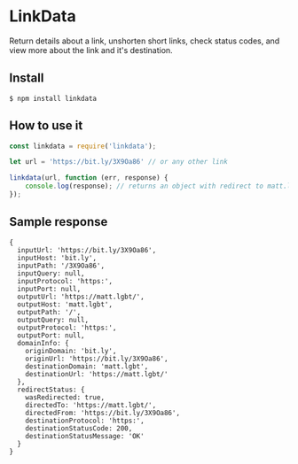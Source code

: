 # LinkData

Return details about a link, unshorten short links, check status codes, and view more about the link and it's destination.

## Install

```
$ npm install linkdata
```

## How to use it

```js
const linkdata = require('linkdata');

let url = 'https://bit.ly/3X9Oa86' // or any other link

linkdata(url, function (err, response) {
    console.log(response); // returns an object with redirect to matt.lgbt
});
```

## Sample response

```
{
  inputUrl: 'https://bit.ly/3X9Oa86',
  inputHost: 'bit.ly',
  inputPath: '/3X9Oa86',
  inputQuery: null,
  inputProtocol: 'https:',
  inputPort: null,
  outputUrl: 'https://matt.lgbt/',
  outputHost: 'matt.lgbt',
  outputPath: '/',
  outputQuery: null,
  outputProtocol: 'https:',
  outputPort: null,
  domainInfo: {
    originDomain: 'bit.ly',
    originUrl: 'https://bit.ly/3X9Oa86',
    destinationDomain: 'matt.lgbt',
    destinationUrl: 'https://matt.lgbt/'
  },
  redirectStatus: {
    wasRedirected: true,
    directedTo: 'https://matt.lgbt/',
    directedFrom: 'https://bit.ly/3X9Oa86',
    destinationProtocol: 'https:',
    destinationStatusCode: 200,
    destinationStatusMessage: 'OK'
  }
}
```